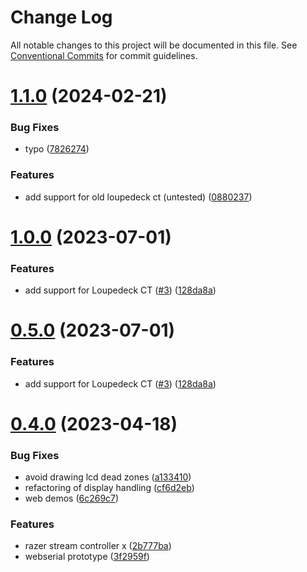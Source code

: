 # Change Log

All notable changes to this project will be documented in this file.
See [Conventional Commits](https://conventionalcommits.org) for commit guidelines.

# [1.1.0](https://github.com/julusian/node-loupedeck/compare/v1.0.0...v1.1.0) (2024-02-21)


### Bug Fixes

* typo ([7826274](https://github.com/julusian/node-loupedeck/commit/78262742f21636dc2d20da6be52d59337b256a73))


### Features

* add support for old loupedeck ct (untested) ([0880237](https://github.com/julusian/node-loupedeck/commit/0880237853aa601c5e607369b0c70e82ffc7a83a))





# [1.0.0](https://github.com/julusian/node-loupedeck/compare/v0.4.0...v1.0.0) (2023-07-01)


### Features

* add support for Loupedeck CT ([#3](https://github.com/julusian/node-loupedeck/issues/3)) ([128da8a](https://github.com/julusian/node-loupedeck/commit/128da8a40c675d8b964bd6d334cf2ac3dc98164d))





# [0.5.0](https://github.com/julusian/node-loupedeck/compare/v0.4.0...v0.5.0) (2023-07-01)


### Features

* add support for Loupedeck CT ([#3](https://github.com/julusian/node-loupedeck/issues/3)) ([128da8a](https://github.com/julusian/node-loupedeck/commit/128da8a40c675d8b964bd6d334cf2ac3dc98164d))





# [0.4.0](https://github.com/julusian/node-loupedeck/compare/v0.3.1...v0.4.0) (2023-04-18)


### Bug Fixes

* avoid drawing lcd dead zones ([a133410](https://github.com/julusian/node-loupedeck/commit/a13341005bf3273307abab4c81c6794186f20e8e))
* refactoring of display handling ([cf6d2eb](https://github.com/julusian/node-loupedeck/commit/cf6d2eb70c1fa7ec16dc86dd6a635d85178e5e33))
* web demos ([6c269c7](https://github.com/julusian/node-loupedeck/commit/6c269c754d1a7e58862e5678d2d78b95ad0d078f))


### Features

* razer stream controller x ([2b777ba](https://github.com/julusian/node-loupedeck/commit/2b777ba02cf618173ba3c0dc2c1d1f5b3158ab6f))
* webserial prototype ([3f2959f](https://github.com/julusian/node-loupedeck/commit/3f2959fd6c33575cf6b6dbb098366cce9c932597))
